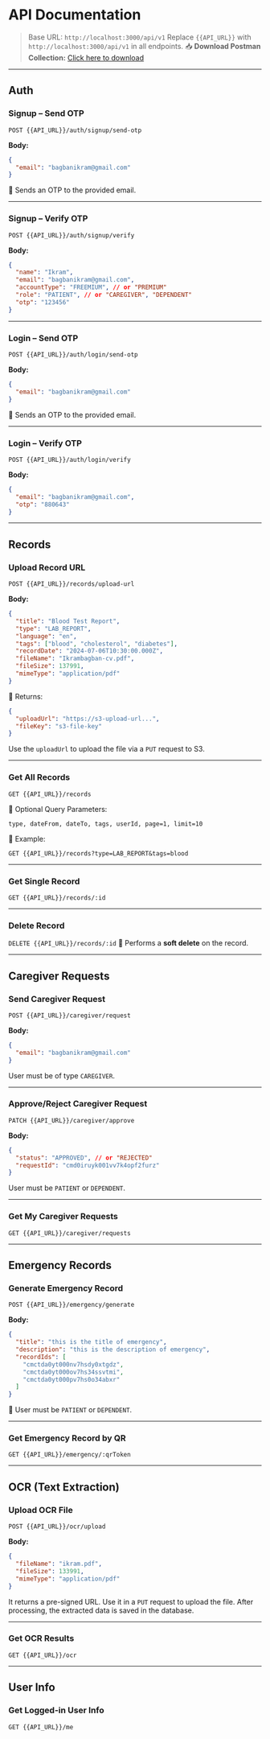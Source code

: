 # API Documentation

> Base URL: `http://localhost:3000/api/v1`
> Replace `{{API_URL}}` with `http://localhost:3000/api/v1` in all endpoints.
> 📥 **Download Postman Collection:** [Click here to download](https://drive.google.com/file/d/1X5KytJn5m9_pIIigZCTkQ4fSzRRdg1EO/view?usp=sharing)

---

##  Auth

###  Signup – Send OTP

`POST {{API_URL}}/auth/signup/send-otp`

**Body:**

```json
{
  "email": "bagbanikram@gmail.com"
}
```

🔸 Sends an OTP to the provided email.

---

###  Signup – Verify OTP

`POST {{API_URL}}/auth/signup/verify`

**Body:**

```json
{
  "name": "Ikram",
  "email": "bagbanikram@gmail.com",
  "accountType": "FREEMIUM", // or "PREMIUM"
  "role": "PATIENT", // or "CAREGIVER", "DEPENDENT"
  "otp": "123456"
}
```

---

###  Login – Send OTP

`POST {{API_URL}}/auth/login/send-otp`

**Body:**

```json
{
  "email": "bagbanikram@gmail.com"
}
```

🔸 Sends an OTP to the provided email.

---

###  Login – Verify OTP

`POST {{API_URL}}/auth/login/verify`

**Body:**

```json
{
  "email": "bagbanikram@gmail.com",
  "otp": "880643"
}
```

---

##  Records

###  Upload Record URL

`POST {{API_URL}}/records/upload-url`

**Body:**

```json
{
  "title": "Blood Test Report",
  "type": "LAB_REPORT", 
  "language": "en", 
  "tags": ["blood", "cholesterol", "diabetes"],
  "recordDate": "2024-07-06T10:30:00.000Z",
  "fileName": "Ikrambagban-cv.pdf",
  "fileSize": 137991,
  "mimeType": "application/pdf"
}
```

🔸 Returns:

```json
{
  "uploadUrl": "https://s3-upload-url...",
  "fileKey": "s3-file-key"
}
```

 Use the `uploadUrl` to upload the file via a `PUT` request to S3.

---

###  Get All Records

`GET {{API_URL}}/records`

🔹 Optional Query Parameters:

```
type, dateFrom, dateTo, tags, userId, page=1, limit=10
```

📌 Example:

```
GET {{API_URL}}/records?type=LAB_REPORT&tags=blood
```

---

###  Get Single Record

`GET {{API_URL}}/records/:id`

---

###  Delete Record

`DELETE {{API_URL}}/records/:id`
🔸 Performs a **soft delete** on the record.

---

##  Caregiver Requests

###  Send Caregiver Request

`POST {{API_URL}}/caregiver/request`

**Body:**

```json
{
  "email": "bagbanikram@gmail.com"
}
```

 User must be of type `CAREGIVER`.

---

###  Approve/Reject Caregiver Request

`PATCH {{API_URL}}/caregiver/approve`

**Body:**

```json
{
  "status": "APPROVED", // or "REJECTED"
  "requestId": "cmd0iruyk001vv7k4opf2furz"
}
```

 User must be `PATIENT` or `DEPENDENT`.

---

###  Get My Caregiver Requests

`GET {{API_URL}}/caregiver/requests`

---

##  Emergency Records

###  Generate Emergency Record

`POST {{API_URL}}/emergency/generate`

**Body:**

```json
{
  "title": "this is the title of emergency",
  "description": "this is the description of emergency",
  "recordIds": [
    "cmctda0yt000nv7hsdy0xtgdz",
    "cmctda0yt000ov7hs34ssvtmi",
    "cmctda0yt000pv7hs0o34abxr"
  ]
}
```

📌 User must be `PATIENT` or `DEPENDENT`.

---

###  Get Emergency Record by QR

`GET {{API_URL}}/emergency/:qrToken`

---

##  OCR (Text Extraction)

###  Upload OCR File

`POST {{API_URL}}/ocr/upload`

**Body:**

```json
{
  "fileName": "ikram.pdf",
  "fileSize": 133991,
  "mimeType": "application/pdf"
}
```

It returns a pre-signed URL. Use it in a `PUT` request to upload the file.
After processing, the extracted data is saved in the database.

---

### Get OCR Results

`GET {{API_URL}}/ocr`

---

## User Info

### Get Logged-in User Info

`GET {{API_URL}}/me`
